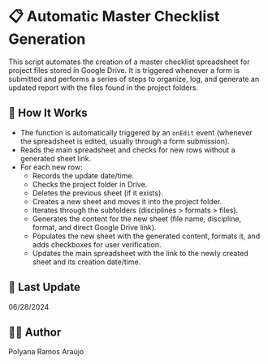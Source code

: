 # 📋 Automatic Master Checklist Generation

This script automates the creation of a master checklist spreadsheet for project files stored in Google Drive. It is triggered whenever a form is submitted and performs a series of steps to organize, log, and generate an updated report with the files found in the project folders.

## 🚀 How It Works

- The function is automatically triggered by an `onEdit` event (whenever the spreadsheet is edited, usually through a form submission).
- Reads the main spreadsheet and checks for new rows without a generated sheet link.
- For each new row:
  - Records the update date/time.
  - Checks the project folder in Drive.
  - Deletes the previous sheet (if it exists).
  - Creates a new sheet and moves it into the project folder.
  - Iterates through the subfolders (disciplines > formats > files).
  - Generates the content for the new sheet (file name, discipline, format, and direct Google Drive link).
  - Populates the new sheet with the generated content, formats it, and adds checkboxes for user verification.
  - Updates the main spreadsheet with the link to the newly created sheet and its creation date/time.

## 📅 Last Update

06/28/2024

## 👨‍💻 Author

Polyana Ramos Araújo
